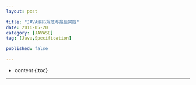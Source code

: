 ```yaml
---
layout: post

title: "JAVA编码规范与最佳实践"
date: 2016-05-20
category: [JAVASE]
tag: [Java,Specification]

published: false

---
```


* content
{:toc}

---


